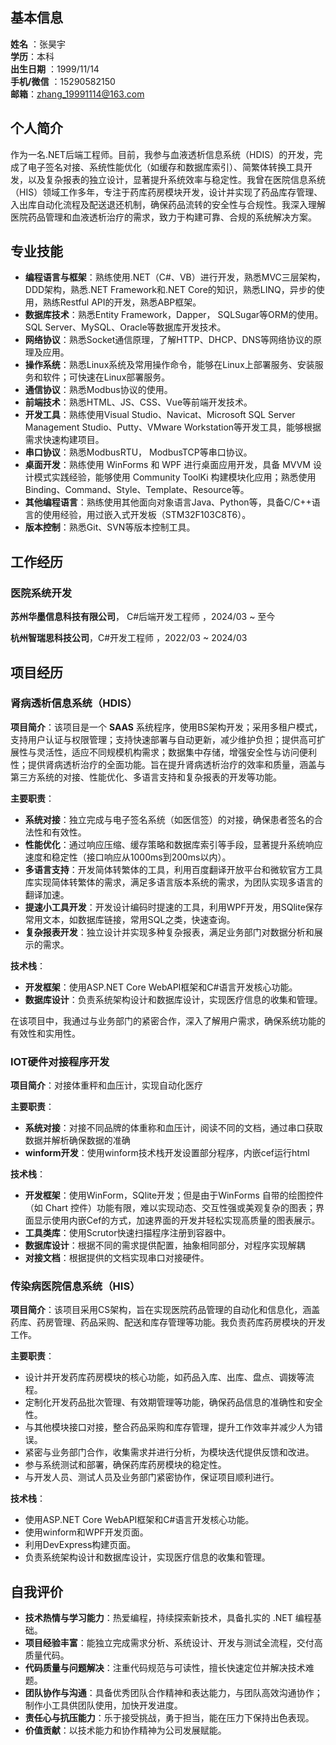 ## 基本信息

**姓名** ：张昊宇 				
**学历**：本科	                  
**出生日期** ：1999/11/14															
**手机/微信** ：15290582150				
**邮箱**：zhang_19991114@163.com

## 个人简介

作为一名.NET后端工程师。目前，我参与血液透析信息系统（HDIS）的开发，完成了电子签名对接、系统性能优化（如缓存和数据库索引）、简繁体转换工具开发，以及复杂报表的独立设计，显著提升系统效率与稳定性。我曾在医院信息系统（HIS）领域工作多年，专注于药库药房模块开发，设计并实现了药品库存管理、入出库自动化流程及配送退还机制，确保药品流转的安全性与合规性。我深入理解医院药品管理和血液透析治疗的需求，致力于构建可靠、合规的系统解决方案。

## 专业技能

- **编程语言与框架**：熟练使用.NET（C#、VB）进行开发，熟悉MVC三层架构，DDD架构，熟悉.NET Framework和.NET Core的知识，熟悉LINQ，异步的使用，熟练Restful API的开发，熟悉ABP框架。
- **数据库技术**：熟悉Entity Framework，Dapper， SQLSugar等ORM的使用。SQL Server、MySQL、Oracle等数据库开发技术。
- **网络协议**：熟悉Socket通信原理，了解HTTP、DHCP、DNS等网络协议的原理及应用。
- **操作系统**：熟悉Linux系统及常用操作命令，能够在Linux上部署服务、安装服务和软件；可快速在Linux部署服务。
- **通信协议**：熟悉Modbus协议的使用。
- **前端技术**：熟悉HTML、JS、CSS、Vue等前端开发技术。
- **开发工具**：熟练使用Visual Studio、Navicat、Microsoft SQL Server Management Studio、Putty、VMware Workstation等开发工具，能够根据需求快速构建项目。
- **串口协议**：熟悉ModbusRTU， ModbusTCP等串口协议。
- **桌面开发**：熟练使用 WinForms 和 WPF 进行桌面应用开发，具备 MVVM 设计模式实践经验，能够使用 Community ToolKi 构建模块化应用；熟悉使用Binding、Command、Style、Template、Resource等。
- **其他编程语言**：熟练使用其他面向对象语言Java、Python等，具备C/C++语言的使用经验，用过嵌入式开发板（STM32F103C8T6）。
- **版本控制**：熟悉Git、SVN等版本控制工具。

## 工作经历

### 医院系统开发

**苏州华墨信息科技有限公司**， C#后端开发工程师  ，2024/03 ~ 至今

**杭州智瑞思科技公司**，C#开发工程师  ，2022/03 ~ 2024/03

## 项目经历

### 肾病透析信息系统（HDIS）

**项目简介**：该项目是一个 **SAAS** 系统程序，使用BS架构开发；采用多租户模式，支持用户认证与权限管理；支持快速部署与自动更新，减少维护负担；提供高可扩展性与灵活性，适应不同规模机构需求；数据集中存储，增强安全性与访问便利性；提供肾病透析治疗的全面功能。旨在提升肾病透析治疗的效率和质量，涵盖与第三方系统的对接、性能优化、多语言支持和复杂报表的开发等功能。

**主要职责**：

- **系统对接**：独立完成与电子签名系统（如医信签）的对接，确保患者签名的合法性和有效性。
- **性能优化**：通过响应压缩、缓存策略和数据库索引等手段，显著提升系统响应速度和稳定性（接口响应从1000ms到200ms以内）。
- **多语言支持**：开发简体转繁体的工具，利用百度翻译开放平台和微软官方工具库实现简体转繁体的需求，满足多语言版本系统的需求，为团队实现多语言的翻译加速。
- **提速小工具开发**：开发设计编码时提速的工具，利用WPF开发，用SQlite保存常用文本，如数据库链接，常用SQL之类，快速查询。
- **复杂报表开发**：独立设计并实现多种复杂报表，满足业务部门对数据分析和展示的需求。

**技术栈**：

- **开发框架**：使用ASP.NET Core WebAPI框架和C#语言开发核心功能。
- **数据库设计**：负责系统架构设计和数据库设计，实现医疗信息的收集和管理。

在该项目中，我通过与业务部门的紧密合作，深入了解用户需求，确保系统功能的有效性和实用性。

### IOT硬件对接程序开发

**项目简介**：对接体重秤和血压计，实现自动化医疗

**主要职责**：

- **系统对接**：对接不同品牌的体重称和血压计，阅读不同的文档，通过串口获取数据并解析确保数据的准确
- **winform开发**：使用winform技术栈开发设置部分程序，内嵌cef运行html

**技术栈**：

- **开发框架**：使用WinForm，SQlite开发；但是由于WinForms 自带的绘图控件（如 Chart 控件）功能有限，难以实现动态、交互性强或美观复杂的图表；界面显示使用内嵌Cef的方式，加速界面的开发并轻松实现高质量的图表展示。
- **工具类库**：使用Scrutor快速扫描程序注册到容器中。
- **数据库设计**：根据不同的需求提供配置，抽象相同部分，对程序实现解耦
- **对接文档**：根据提供的文档实现串口对接硬件。

### 传染病医院信息系统（HIS）

**项目简介**：该项目采用CS架构，旨在实现医院药品管理的自动化和信息化，涵盖药库、药房管理、药品采购、配送和库存管理等功能。我负责药库药房模块的开发工作。

**主要职责**：

- 设计并开发药库药房模块的核心功能，如药品入库、出库、盘点、调拨等流程。
- 定制化开发药品批次管理、有效期管理等功能，确保药品信息的准确性和安全性。
- 与其他模块接口对接，整合药品采购和库存管理，提升工作效率并减少人为错误。
- 紧密与业务部门合作，收集需求并进行分析，为模块迭代提供反馈和改进。
- 参与系统测试和部署，确保药库药房模块的稳定性。
- 与开发人员、测试人员及业务部门紧密协作，保证项目顺利进行。

**技术栈**：

- 使用ASP.NET Core WebAPI框架和C#语言开发核心功能。
- 使用winform和WPF开发页面。
- 利用DevExpress构建页面。
- 负责系统架构设计和数据库设计，实现医疗信息的收集和管理。



## 自我评价

- **技术热情与学习能力**：热爱编程，持续探索新技术，具备扎实的 .NET 编程基础。
- **项目经验丰富**：能独立完成需求分析、系统设计、开发与测试全流程，交付高质量代码。
- **代码质量与问题解决**：注重代码规范与可读性，擅长快速定位并解决技术难题。
- **团队协作与沟通**：具备优秀团队合作精神和表达能力，与团队高效沟通协作；制作小工具供团队使用，加快开发进度。
- **责任心与抗压能力**：乐于接受挑战，勇于担当，能在压力下保持出色表现。
- **价值贡献**：以技术能力和协作精神为公司发展赋能。
